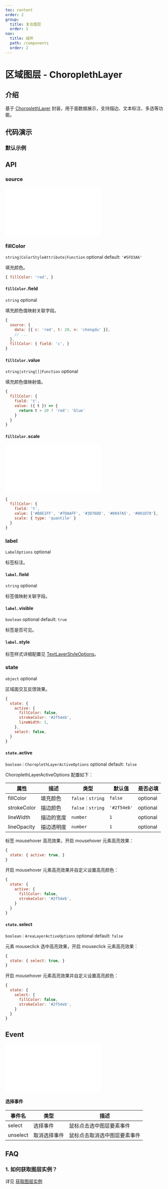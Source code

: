 ```yaml
---
toc: content
order: 2
group:
  title: 复合图层
  order: 1
nav:
  title: 组件
  path: /components
  order: 2
---
```


# 区域图层 - ChoroplethLayer

## 介绍

基于 [ChoroplethLayer](https://l7plot.antv.vision/zh/docs/api/composite-layers/choropleth-layer) 封装，用于面数据展示，支持描边、文本标注、多选等功能。

## 代码演示

### 默认示例

<code src="./demos/default.tsx"></code>

## API

<API hideTitle></API>

### source

<embed src="../../../../../docs/common/layer/polygon-layer/source.md"></embed>

### fillColor

`string|ColorStyleAttribute|Function` optional default: `'#5FD3A6'`

填充颜色。

```js
{ fillColor: 'red', }
```

#### `fillColor.`field

`string` optional

填充颜色值映射关联字段。

```js
{
  source: {
    data: [{ c: 'red', t: 20, n: 'chengdu' }],
    // ...
  },
  fillColor: { field: 'c', }
}
```

#### `fillColor.`value

`string|string[]|Function` optional

填充颜色值映射值。

```js
{
  fillColor: {
    field: 't',
    value: ({ t }) => {
      return t > 20 ? 'red': 'blue'
    }
  }
}
```

#### `fillColor.`scale

<embed src="../../../../../docs/common/layer/attribute/scale.md"></embed>

```js
{
  fillColor: {
    field: 't',
    value: ['#B8E1FF', '#7DAAFF', '#3D76DD', '#0047A5', '#001D70'],
    scale: { type: 'quantile' }
  }
}
```

### label

`LabelOptions` optional

标签标注。

#### `label.`field

`string` optional

标签值映射关联字段。

#### `label.`visible

`boolean` optional default: `true`

标签是否可见。

#### `label.`style

标签样式详细配置见 [TextLayerStyleOptions](/components/layers/base-layers/text-layer#style)。

### state

`object` optional

区域面交互反馈效果。

```js
{
  state: {
    active: {
      fillColor: false,
      strokeColor: '#2f54eb',
      lineWidth: 1,
    },
    select: false,
  }
}
```

#### `state.`active

`boolean｜ChoroplethLayerActiveOptions` optional default: `false`

ChoroplethLayerActiveOptions 配置如下：

| 属性        | 描述       | 类型            | 默认值      | 是否必填 |
| ----------- | ---------- | --------------- | ----------- | -------- |
| fillColor   | 填充颜色   | `false｜string` | `false`     | optional |
| strokeColor | 描边颜色   | `false｜string` | `'#2f54eb'` | optional |
| lineWidth   | 描边的宽度 | `number`        | `1`         | optional |
| lineOpacity | 描边透明度 | `number`        | `1`         | optional |

标签 mousehover 高亮效果，开启 mousehover 元素高亮效果：

```js
{
  state: { active: true, }
}
```

开启 mousehover 元素高亮效果并自定义设置高亮颜色：

```js
{
  state: {
    active: {
      fillColor: false,
      strokeColor: '#2f54eb',
    }
  }
}
```

#### `state.`select

`boolean｜AreaLayerActiveOptions` optional default: `false`

元素 mouseclick 选中高亮效果，开启 mouseclick 元素高亮效果：

```js
{
  state: { select: true, }
}
```

开启 mousehover 元素高亮效果并自定义设置高亮颜色：

```js
{
  state: {
    select: {
      fillColor: false,
      strokeColor: '#2f54eb',
    }
  }
}
```

## Event

<embed src="../../../../../docs/common/layer/composite-common/event.md"></embed>

#### 选择事件

| 事件名   | 类型         | 描述                         |
| -------- | ------------ | ---------------------------- |
| select   | 选择事件     | 鼠标点击选中图层要素事件     |
| unselect | 取消选择事件 | 鼠标点击取消选中图层要素事件 |

## FAQ

### 1. 如何获取图层实例？

详见 [获取图层实例](/components/layers/composite-layers/bubble-layer#1-如何获取图层实例)
